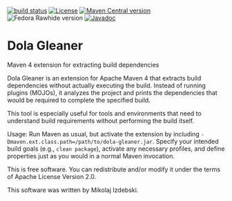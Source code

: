 [![build status](https://img.shields.io/github/actions/workflow/status/mizdebsk/dola-gleaner/ci.yml?branch=master)](https://github.com/mizdebsk/dola-gleaner/actions/workflows/ci.yml?query=branch%3Amaster)
[![License](https://img.shields.io/github/license/mizdebsk/dola-gleaner.svg?label=License)](https://www.apache.org/licenses/LICENSE-2.0)
[![Maven Central version](https://img.shields.io/maven-central/v/io.kojan/dola-gleaner.svg?label=Maven%20Central)](https://search.maven.org/artifact/io.kojan/dola-gleaner)
![Fedora Rawhide version](https://img.shields.io/badge/dynamic/json?url=https%3A%2F%2Fmdapi.fedoraproject.org%2Frawhide%2Fpkg%2Fdola-gleaner&query=%24.version&label=Fedora%20Rawhide)
[![Javadoc](https://javadoc.io/badge2/io.kojan/dola-gleaner/javadoc.svg)](https://javadoc.io/doc/io.kojan/dola-gleaner)

Dola Gleaner
============

Maven 4 extension for extracting build dependencies

Dola Gleaner is an extension for Apache Maven 4 that extracts build
dependencies without actually executing the build.  Instead of running
plugins (MOJOs), it analyzes the project and prints the dependencies
that would be required to complete the specified build.

This tool is especially useful for tools and environments that need to
understand build requirements without performing the build itself.

Usage: Run Maven as usual, but activate the extension by including
`-Dmaven.ext.class.path=/path/to/dola-gleaner.jar`.  Specify your
intended build goals (e.g., `clean package`), activate any necessary
profiles, and define properties just as you would in a normal Maven
invocation.

This is free software. You can redistribute and/or modify it under the
terms of Apache License Version 2.0.

This software was written by Mikolaj Izdebski.
